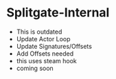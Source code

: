 # Splitgate-Internal

- This is outdated
- Update Actor Loop
- Update Signatures/Offsets
- Add Offsets needed
- this uses steam hook
- coming soon
